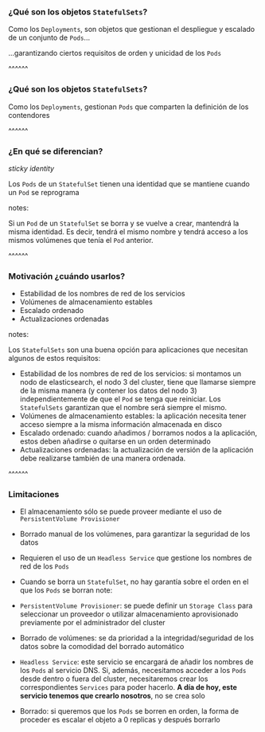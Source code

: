 ### ¿Qué son los objetos `StatefulSets`?

Como los `Deployments`, son objetos que gestionan el despliegue y escalado de un 
conjunto de `Pods`...

...garantizando ciertos requisitos de orden y unicidad de los `Pods`

^^^^^^

### ¿Qué son los objetos `StatefulSets`?

Como los `Deployments`, gestionan `Pods` que comparten la definición de los contendores

^^^^^^ 

### ¿En qué se diferencian?

_sticky identity_

Los `Pods` de un `StatefulSet` tienen una identidad que se mantiene cuando un `Pod`
se reprograma

notes:

Si un `Pod` de un `StatefulSet` se borra y se vuelve a crear, mantendrá la misma
identidad. Es decir, tendrá el mismo nombre y tendrá acceso a los mismos volúmenes
que tenía el `Pod` anterior.

^^^^^^

### Motivación ¿cuándo usarlos?

* Estabilidad de los nombres de red de los servicios
* Volúmenes de almacenamiento estables
* Escalado ordenado
* Actualizaciones ordenadas

notes:

Los `StatefulSets` son una buena opción para aplicaciones que necesitan algunos
de estos requisitos:

* Estabilidad de los nombres de red de los servicios: si montamos un nodo de elasticsearch,
  el nodo 3 del cluster, tiene que llamarse siempre de la misma manera (y 
  contener los datos del nodo 3) independientemente de que el `Pod` se tenga que reiniciar.
  Los `StatefulSets` garantizan que el nombre será siempre el mismo.
* Volúmenes de almacenamiento estables: la aplicación necesita tener acceso siempre a la misma
  información almacenada en disco
* Escalado ordenado: cuando añadimos / borramos nodos a la aplicación, estos deben añadirse o 
  quitarse en un orden determinado
* Actualizaciones ordenadas: la actualización de versión de la aplicación debe realizarse 
  también de una manera ordenada.

^^^^^^

### Limitaciones

* El almacenamiento sólo se puede proveer mediante el uso de `PersistentVolume Provisioner`
* Borrado manual de los volúmenes, para garantizar la seguridad de los datos
* Requieren el uso de un `Headless Service` que gestione los nombres de red de los `Pods`
* Cuando se borra un `StatefulSet`, no hay garantía sobre el orden en el que los `Pods`
  se borran
note:

* `PersistentVolume Provisioner`: se puede definir un `Storage Class` para seleccionar un
  proveedor o utilizar almacenamiento aprovisionado previamente por el administrador del cluster
* Borrado de volúmenes: se da prioridad a la integridad/seguridad de los datos sobre
  la comodidad del borrado automático
* `Headless Service`: este servicio se encargará de añadir los nombres de los `Pods`
  al servicio DNS. Si, además, necesitamos acceder a los `Pods` desde dentro o fuera
  del cluster, necesitaremos crear los correspondientes `Services` para poder hacerlo.
  **A día de hoy, este servicio tenemos que crearlo nosotros**, no se crea solo
* Borrado: si queremos que los `Pods` se borren en orden, la forma de proceder es 
  escalar el objeto a 0 replicas y después borrarlo
